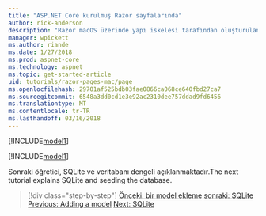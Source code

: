 ```yaml
---
title: "ASP.NET Core kurulmuş Razor sayfalarında"
author: rick-anderson
description: "Razor macOS üzerinde yapı iskelesi tarafından oluşturulan sayfaları açıklanmaktadır."
manager: wpickett
ms.author: riande
ms.date: 1/27/2018
ms.prod: aspnet-core
ms.technology: aspnet
ms.topic: get-started-article
uid: tutorials/razor-pages-mac/page
ms.openlocfilehash: 29701af525bdb03fae0866ca068ce640fbd27ca7
ms.sourcegitcommit: 6548a3dd0cd1e3e92ac2310dee757ddad9fd6456
ms.translationtype: MT
ms.contentlocale: tr-TR
ms.lasthandoff: 03/16/2018
---
```

[!INCLUDE[model1](../../includes/RP/page1.md)]

[!INCLUDE[model1](../../includes/RP/page2.md)]

<span data-ttu-id="7e59f-103">Sonraki öğretici, SQLite ve veritabanı dengeli açıklanmaktadır.</span><span class="sxs-lookup"><span data-stu-id="7e59f-103">The next tutorial explains SQLite and seeding the database.</span></span>

>[!div class="step-by-step"]
<span data-ttu-id="7e59f-104">[Önceki: bir model ekleme](xref:tutorials/razor-pages-mac/model)
[sonraki: SQLite ](xref:tutorials/razor-pages-mac/sql)</span><span class="sxs-lookup"><span data-stu-id="7e59f-104">[Previous: Adding a model](xref:tutorials/razor-pages-mac/model)
[Next: SQLite ](xref:tutorials/razor-pages-mac/sql)</span></span>
